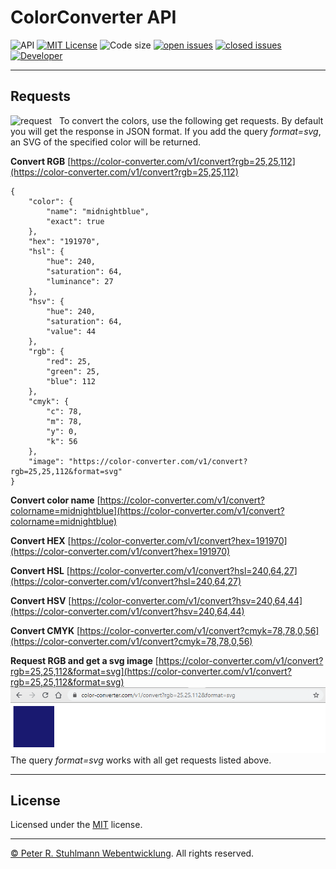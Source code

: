 # ColorConverter API

![API](https://img.shields.io/badge/API-blue.svg)
[![MIT License](https://img.shields.io/github/license/peter-stuhlmann/ColorConverter-API.svg)](https://github.com/peter-stuhlmann/ColorConverter-API/blob/master/LICENSE)
![Code size](https://img.shields.io/github/languages/code-size/peter-stuhlmann/ColorConverter-API.svg)
[![open issues](https://img.shields.io/github/issues/peter-stuhlmann/ColorConverter-API.svg)](https://github.com/peter-stuhlmann/ColorConverter-API/issues?q=is%3Aopen+is%3Aissue)
[![closed issues](https://img.shields.io/github/issues-closed/peter-stuhlmann/ColorConverter-API.svg)](https://github.com/peter-stuhlmann/ColorConverter-API/issues?q=is%3Aissue+is%3Aclosed)
[![Developer](https://img.shields.io/badge/dev-Peter%20R.%20Stuhlmann-green.svg)](https://peter-stuhlmann-webentwicklung.de)

---

## Requests

![request](https://img.shields.io/badge/GET-orange.svg) &nbsp; To convert the colors, use the following get requests. By default you will get the response in JSON format. If you add the query _format=svg_, an SVG of the specified color will be returned.

**Convert RGB**
[https://color-converter.com/v1/convert?rgb=25,25,112](https://color-converter.com/v1/convert?rgb=25,25,112)

```
{
    "color": {
        "name": "midnightblue",
        "exact": true
    },
    "hex": "191970",
    "hsl": {
        "hue": 240,
        "saturation": 64,
        "luminance": 27
    },
    "hsv": {
        "hue": 240,
        "saturation": 64,
        "value": 44
    },
    "rgb": {
        "red": 25,
        "green": 25,
        "blue": 112
    },
    "cmyk": {
        "c": 78,
        "m": 78,
        "y": 0,
        "k": 56
    },
    "image": "https://color-converter.com/v1/convert?rgb=25,25,112&format=svg"
}
```

**Convert color name**
[https://color-converter.com/v1/convert?colorname=midnightblue](https://color-converter.com/v1/convert?colorname=midnightblue)

**Convert HEX**
[https://color-converter.com/v1/convert?hex=191970](https://color-converter.com/v1/convert?hex=191970)

**Convert HSL**
[https://color-converter.com/v1/convert?hsl=240,64,27](https://color-converter.com/v1/convert?hsl=240,64,27)

**Convert HSV**
[https://color-converter.com/v1/convert?hsv=240,64,44](https://color-converter.com/v1/convert?hsv=240,64,44)

**Convert CMYK**
[https://color-converter.com/v1/convert?cmyk=78,78,0,56](https://color-converter.com/v1/convert?cmyk=78,78,0,56)

**Request RGB and get a svg image**
[https://color-converter.com/v1/convert?rgb=25,25,112&format=svg](https://color-converter.com/v1/convert?rgb=25,25,112&format=svg)
![screenshot of svg response](/response-example.png)  
The query _format=svg_ works with all get requests listed above.

---

## License

Licensed under the [MIT](https://github.com/peter-stuhlmann/ColorConverter-API/blob/master/LICENSE) license.

---

[&copy; Peter R. Stuhlmann Webentwicklung](https://peter-stuhlmann-webentwicklung.de). All rights reserved.
